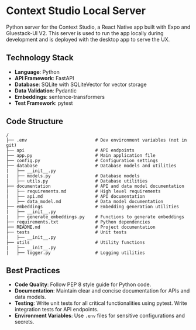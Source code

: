 # Context Studio Local Server

Python server for the Context Studio, a React Native app built with Expo and Gluestack-UI V2. This server is used to run the app locally during development and is deployed with the desktop app to serve the UX.

## Technology Stack

- **Language**: Python
- **API Framework**: FastAPI
- **Database**: SQLite with SQLiteVector for vector storage
- **Data Validation**: Pydantic
- **Embeddings**: sentence-transformers
- **Test Framework**: pytest

## Code Structure

```text
/
├── .env                          # Dev environment variables (not in git)
├── api                           # API endpoints
├── app.py                        # Main application file
├── config.py                     # Configuration settings
├── database                      # Database models and utilities
|   ├── __init__.py
|   ├── models.py                 # Database models
|   ├── utils.py                  # Database utilities
├── documentation                 # API and data model documentation
|   ├── requirements.md           # High level requirements
|   ├── api.md                    # API documentation
|   ├── data_model.md             # Data model documentation
├── embeddings                    # Embedding generation utilities
|   ├── __init__.py
|   ├── generate_embeddings.py    # Functions to generate embeddings
├── requirements.txt              # Python dependencies
├── README.md                     # Project documentation
├── tests                         # Unit tests
|   ├── __init__.py
├── utils                         # Utility functions
|   ├── __init__.py
|   ├── logger.py                 # Logging utilities

```

## Best Practices
- **Code Quality**: Follow PEP 8 style guide for Python code.
- **Documentation**: Maintain clear and concise documentation for APIs and data models.
- **Testing**: Write unit tests for all critical functionalities using pytest. Write integration tests for API endpoints.
- **Environment Variables**: Use `.env` files for sensitive configurations and secrets.